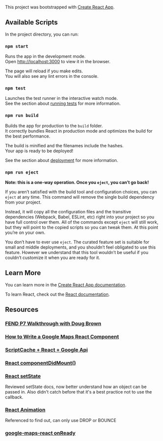 This project was bootstrapped with [Create React App](https://github.com/facebook/create-react-app).

## Available Scripts

In the project directory, you can run:

### `npm start`

Runs the app in the development mode.<br>
Open [http://localhost:3000](http://localhost:3000) to view it in the browser.

The page will reload if you make edits.<br>
You will also see any lint errors in the console.

### `npm test`

Launches the test runner in the interactive watch mode.<br>
See the section about [running tests](https://facebook.github.io/create-react-app/docs/running-tests) for more information.

### `npm run build`

Builds the app for production to the `build` folder.<br>
It correctly bundles React in production mode and optimizes the build for the best performance.

The build is minified and the filenames include the hashes.<br>
Your app is ready to be deployed!

See the section about [deployment](https://facebook.github.io/create-react-app/docs/deployment) for more information.

### `npm run eject`

**Note: this is a one-way operation. Once you `eject`, you can’t go back!**

If you aren’t satisfied with the build tool and configuration choices, you can `eject` at any time. This command will remove the single build dependency from your project.

Instead, it will copy all the configuration files and the transitive dependencies (Webpack, Babel, ESLint, etc) right into your project so you have full control over them. All of the commands except `eject` will still work, but they will point to the copied scripts so you can tweak them. At this point you’re on your own.

You don’t have to ever use `eject`. The curated feature set is suitable for small and middle deployments, and you shouldn’t feel obligated to use this feature. However we understand that this tool wouldn’t be useful if you couldn’t customize it when you are ready for it.

## Learn More

You can learn more in the [Create React App documentation](https://facebook.github.io/create-react-app/docs/getting-started).

To learn React, check out the [React documentation](https://reactjs.org/).


## Resources

### [FEND P7 Walkthrough with Doug Brown](https://www.youtube.com/watch?v=NVAVLCJwAAo&feature=youtu.be)

### [How to Write a Google Maps React Component](https://www.fullstackreact.com/articles/how-to-write-a-google-maps-react-component/#the-map-container-component)

### [ScriptCache + React + Google Api](https://gist.github.com/auser/1d55aa3897f15d17caf21dc39b85b663)

### [React componentDidMount()](https://reactjs.org/docs/react-component.html#componentdidmount)

### [React setState](https://reactjs.org/docs/react-component.html#setstate)
Reviewed setState docs, now better understand how an object can be passed in.
Also didn't catch before that it's a best practice not to use the callback.

### [React Animation](https://developers.google.com/maps/documentation/javascript/reference/marker#Animation)
Referenced to find out, can only use DROP or BOUNCE

### [google-maps-react onReady](https://www.npmjs.com/package/google-maps-react#onready)

